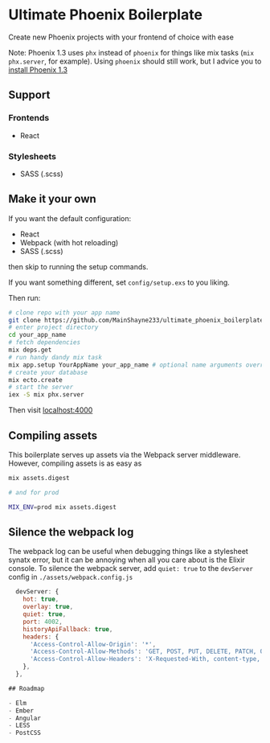 # Ultimate Phoenix Boilerplate
Create new Phoenix projects with your frontend of choice with ease

Note: Phoenix 1.3 uses `phx` instead of `phoenix` for things like mix tasks
(`mix phx.server`, for example). Using `phoenix` should still work, but I advice you
to [install Phoenix 1.3](https://github.com/phoenixframework/phoenix/blob/master/installer/README.md)

## Support

### Frontends
- React

### Stylesheets
- SASS (.scss)

## Make it your own

If you want the default configuration:
- React
- Webpack (with hot reloading)
- SASS (.scss)

then skip to running the setup commands.

If you want something different, set `config/setup.exs` to you liking.

Then run:
```bash
# clone repo with your app name
git clone https://github.com/MainShayne233/ultimate_phoenix_boilerplate.git your_app_name
# enter project directory
cd your_app_name
# fetch dependencies
mix deps.get
# run handy dandy mix task
mix app.setup YourAppName your_app_name # optional name arguments override those in config/setup.exs
# create your database
mix ecto.create
# start the server
iex -S mix phx.server
```

Then visit [localhost:4000](http://localhost:4000)

## Compiling assets
This boilerplate serves up assets via the Webpack server middleware. However,
compiling assets is as easy as
```bash
mix assets.digest

# and for prod

MIX_ENV=prod mix assets.digest
```

## Silence the webpack log
The webpack log can be useful when debugging things like a stylesheet synatx error, but it can
be annoying when all you care about is the Elixir console. To silence the webpack server, add ```quiet: true``` to the ```devServer``` config in ```./assets/webpack.config.js```
```javascript
  devServer: {
    hot: true,
    overlay: true,
    quiet: true,
    port: 4002,
    historyApiFallback: true,
    headers: {
      'Access-Control-Allow-Origin': '*',
      'Access-Control-Allow-Methods': 'GET, POST, PUT, DELETE, PATCH, OPTIONS',
      'Access-Control-Allow-Headers': 'X-Requested-With, content-type, Authorization',
    },
  },

## Roadmap

- Elm
- Ember
- Angular
- LESS
- PostCSS 
```
